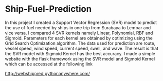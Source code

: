 # Ship-Fuel-Prediction

In this project I created a Support Vector Regression (SVR) model to predict the use of fuel needed by ships in one trip from Surabaya to Lembar and vice versa. I compared 4 SVR kernels namely Linear, Polynomial, RBF and Sigmoid. Parameters for each kernel are obtained by optimizing using the Grid Search Optimization algorithm. The data used for prediction are route, vessel speed, wind speed, current speed, swell, and wave.  The result is that the SVR model with Sigmoid Kernel has the best accuracy. I made a simple website with the flask framework using the SVR model and Sigmoid Kernel which can be accessed at the following link

http://webshippred.pythonanywhere.com/
